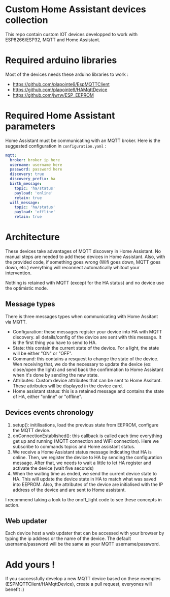 # Custom Home Assistant devices collection

This repo contain custom IOT devices developped to work with ESP8266/ESP32, MQTT and Home Assistant.


# Required arduino libraries

Most of the devices needs these arduino libraries to work : 
 - https://github.com/plapointe6/EspMQTTClient
 - https://github.com/plapointe6/HAMqttDevice
 - https://github.com/jwrw/ESP_EEPROM
 
 
# Required Home Assistant parameters

Home Assistant must be communicating with an MQTT broker.
Here is the suggested configuration in `configuration.yaml` : 

```yaml
mqtt:
  broker: broker ip here
  username: username here
  password: password here
  discovery: true
  discovery_prefix: ha
  birth_message:
    topic: 'ha/status'
    payload: 'online'
    retain: true
  will_message:
    topic: 'ha/status'
    payload: 'offline'
    retain: true
```


# Architecture

These devices take advantages of MQTT discovery in Home Assistant. No manual steps are needed to add these devices in Home Assistant. Also, with the provided code, if something goes wrong (Wifi goes down, MQTT goes down, etc.) everything will reconnect automatically whitout your intervention.

Nothing is retained with MQTT (except for the HA status) and no device use the optimistic mode.

## Message types

There is three messages types when communicating with Home Assitant via MQTT.
- Configuration: these messages register your device into HA with MQTT discovery. all details/config of the device are sent with this message. It is the first thing you have to send to HA.
- State: this contain the current state of the device. For a light, the state will be either "ON" or "OFF".
- Command: this contains a resquest to change the state of the device. Wen receiving that, we do the necessary to update the device (ex: close/open the light) and send back the confirmation to Home Assistant when it's done by sending the new state.
- Attributes: Custom device attributes that can be sent to Home Assitant. These attributes will be displayed in the device card.
- Home assistant status: this is a retained message and contains the state of HA, either "online" or "offline".

## Devices events chronology

1. setup(): initilisations, load the previous state from EEPROM, configure the MQTT device.
2. onConnectionEstablished(): this callback is called each time everything get up and running (MQTT connection and WiFi connection). Here we subscribe to commands topics and Home assistant status.
3. We receive a Home Assistant status message indicating that HA is online. Then, we register the device to HA by sending the configuration message. After that, we needs to wait a little to let HA register and activate the device (wait five seconds)
4. When the waiting time as ended, we send the current device state to HA. This will update the device state in HA to match what was saved into EEPROM. Also, the attributes of the device are initialised with the IP address of the device and are sent to Home assistant.

I recommend taking a look to the onoff_light code to see these concepts in action.

## Web updater

Each device host a web updater that can be accessed with your browser by typing the ip address or the name of the device. The default username/password will be the same as your MQTT username/password.


# Add yours !

If you successfully develop a new MQTT device based on these exemples (ESPMQTTClient/HAMqttDevice), create a pull request, everyones will benefit :)


